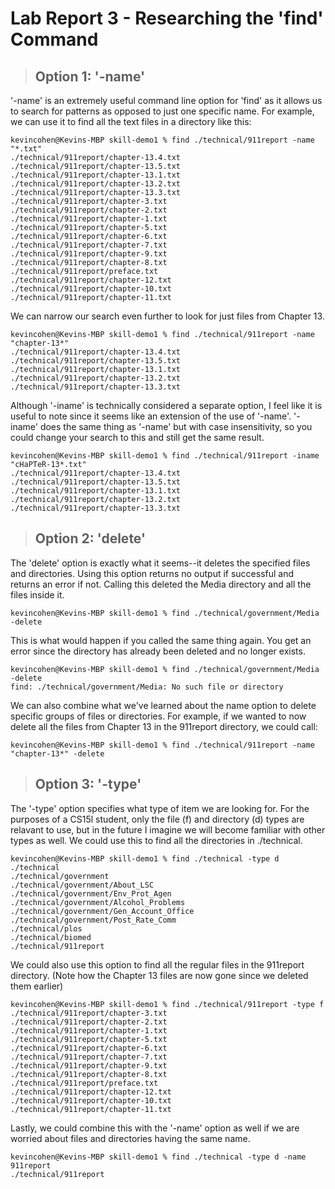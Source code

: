 # Lab Report 3 - Researching the 'find' Command

> ## Option 1: '-name'

'-name' is an extremely useful command line option for 'find' as it allows us to search for patterns as opposed to just one specific name. For example, we can use it to find all the text files in a directory like this:
```
kevincohen@Kevins-MBP skill-demo1 % find ./technical/911report -name "*.txt"
./technical/911report/chapter-13.4.txt
./technical/911report/chapter-13.5.txt
./technical/911report/chapter-13.1.txt
./technical/911report/chapter-13.2.txt
./technical/911report/chapter-13.3.txt
./technical/911report/chapter-3.txt
./technical/911report/chapter-2.txt
./technical/911report/chapter-1.txt
./technical/911report/chapter-5.txt
./technical/911report/chapter-6.txt
./technical/911report/chapter-7.txt
./technical/911report/chapter-9.txt
./technical/911report/chapter-8.txt
./technical/911report/preface.txt
./technical/911report/chapter-12.txt
./technical/911report/chapter-10.txt
./technical/911report/chapter-11.txt
```
We can narrow our search even further to look for just files from Chapter 13.
```
kevincohen@Kevins-MBP skill-demo1 % find ./technical/911report -name "chapter-13*"
./technical/911report/chapter-13.4.txt
./technical/911report/chapter-13.5.txt
./technical/911report/chapter-13.1.txt
./technical/911report/chapter-13.2.txt
./technical/911report/chapter-13.3.txt
```
Although '-iname' is technically considered a separate option, I feel like it is useful to note since it seems like an extension of the use of '-name'. '-iname' does the same thing as '-name' but with case insensitivity, so you could change your search to this and still get the same result.
```
kevincohen@Kevins-MBP skill-demo1 % find ./technical/911report -iname "cHaPTeR-13*.txt"
./technical/911report/chapter-13.4.txt
./technical/911report/chapter-13.5.txt
./technical/911report/chapter-13.1.txt
./technical/911report/chapter-13.2.txt
./technical/911report/chapter-13.3.txt
```

> ## Option 2: 'delete'

The 'delete' option is exactly what it seems--it deletes the specified files and directories. Using this option returns no output if successful and returns an error if not. Calling this deleted the Media directory and all the files inside it.
```
kevincohen@Kevins-MBP skill-demo1 % find ./technical/government/Media -delete
```
This is what would happen if you called the same thing again. You get an error since the directory has already been deleted and no longer exists.
```
kevincohen@Kevins-MBP skill-demo1 % find ./technical/government/Media -delete
find: ./technical/government/Media: No such file or directory
```
We can also combine what we've learned about the name option to delete specific groups of files or directories. For example, if we wanted to now delete all the files from Chapter 13 in the 911report directory, we could call:
```
kevincohen@Kevins-MBP skill-demo1 % find ./technical/911report -name "chapter-13*" -delete
```

> ## Option 3: '-type'

The '-type' option specifies what type of item we are looking for. For the purposes of a CS15l student, only the file (f) and directory (d) types are relavant to use, but in the future I imagine we will become familiar with other types as well. We could use this to find all the directories in ./technical.
```
kevincohen@Kevins-MBP skill-demo1 % find ./technical -type d
./technical
./technical/government
./technical/government/About_LSC
./technical/government/Env_Prot_Agen
./technical/government/Alcohol_Problems
./technical/government/Gen_Account_Office
./technical/government/Post_Rate_Comm
./technical/plos
./technical/biomed
./technical/911report
```
We could also use this option to find all the regular files in the 911report directory. (Note how the Chapter 13 files are now gone since we deleted them earlier)
```
kevincohen@Kevins-MBP skill-demo1 % find ./technical/911report -type f
./technical/911report/chapter-3.txt
./technical/911report/chapter-2.txt
./technical/911report/chapter-1.txt
./technical/911report/chapter-5.txt
./technical/911report/chapter-6.txt
./technical/911report/chapter-7.txt
./technical/911report/chapter-9.txt
./technical/911report/chapter-8.txt
./technical/911report/preface.txt
./technical/911report/chapter-12.txt
./technical/911report/chapter-10.txt
./technical/911report/chapter-11.txt
```
Lastly, we could combine this with the '-name' option as well if we are worried about files and directories having the same name.
```
kevincohen@Kevins-MBP skill-demo1 % find ./technical -type d -name 911report
./technical/911report
```



